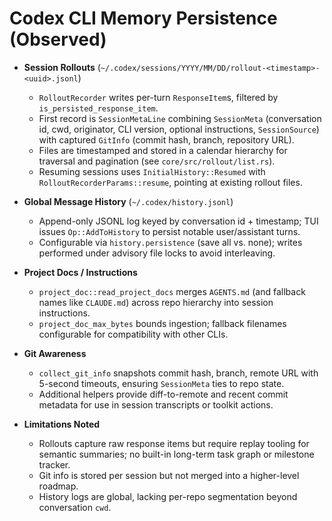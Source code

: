 # Codex CLI Memory Persistence (Observed)

- **Session Rollouts** (`~/.codex/sessions/YYYY/MM/DD/rollout-<timestamp>-<uuid>.jsonl`)
  - `RolloutRecorder` writes per-turn `ResponseItem`s, filtered by `is_persisted_response_item`.
  - First record is `SessionMetaLine` combining `SessionMeta` (conversation id, cwd, originator, CLI version, optional instructions, `SessionSource`) with captured `GitInfo` (commit hash, branch, repository URL).
  - Files are timestamped and stored in a calendar hierarchy for traversal and pagination (see `core/src/rollout/list.rs`).
  - Resuming sessions uses `InitialHistory::Resumed` with `RolloutRecorderParams::resume`, pointing at existing rollout files.

- **Global Message History** (`~/.codex/history.jsonl`)
  - Append-only JSONL log keyed by conversation id + timestamp; TUI issues `Op::AddToHistory` to persist notable user/assistant turns.
  - Configurable via `history.persistence` (save all vs. none); writes performed under advisory file locks to avoid interleaving.

- **Project Docs / Instructions**
  - `project_doc::read_project_docs` merges `AGENTS.md` (and fallback names like `CLAUDE.md`) across repo hierarchy into session instructions.
  - `project_doc_max_bytes` bounds ingestion; fallback filenames configurable for compatibility with other CLIs.

- **Git Awareness**
  - `collect_git_info` snapshots commit hash, branch, remote URL with 5-second timeouts, ensuring `SessionMeta` ties to repo state.
  - Additional helpers provide diff-to-remote and recent commit metadata for use in session transcripts or toolkit actions.

- **Limitations Noted**
  - Rollouts capture raw response items but require replay tooling for semantic summaries; no built-in long-term task graph or milestone tracker.
  - Git info is stored per session but not merged into a higher-level roadmap.
  - History logs are global, lacking per-repo segmentation beyond conversation `cwd`.
